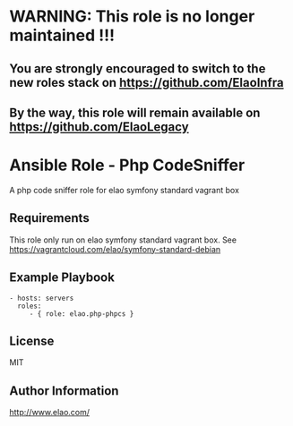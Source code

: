 WARNING: This role is no longer maintained !!!
==============================================

You are strongly encouraged to switch to the new roles stack on https://github.com/ElaoInfra
--------------------------------------------------------------------------------------------

By the way, this role will remain available on https://github.com/ElaoLegacy
----------------------------------------------------------------------------


Ansible Role - Php CodeSniffer
==============================

A php code sniffer role for elao symfony standard vagrant box

Requirements
------------

This role only run on elao symfony standard vagrant box. See https://vagrantcloud.com/elao/symfony-standard-debian


Example Playbook
----------------

    - hosts: servers
      roles:
         - { role: elao.php-phpcs }


License
-------

MIT


Author Information
------------------

http://www.elao.com/
